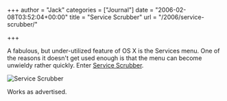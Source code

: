 +++
author = "Jack"
categories = ["Journal"]
date = "2006-02-08T03:52:04+00:00"
title = "Service Scrubber"
url = "/2006/service-scrubber/"

+++

A fabulous, but under-utilized feature of OS X is the Services menu. One of the reasons it doesn't get used enough is that the menu can become unwieldy rather quickly. Enter [Service Scrubber](<http://www.petermaurer.de/nasi.php?section=servicescrubber&layout=default>). 

![Service Scrubber](/files/servicescrubber.png) 

Works as advertised.